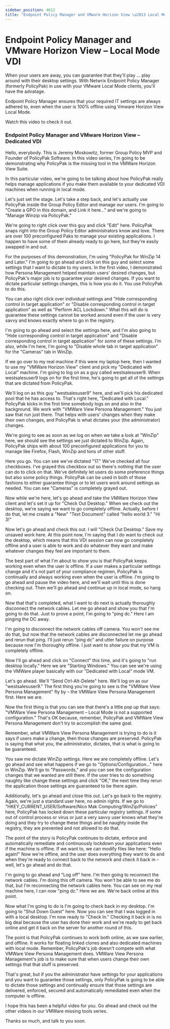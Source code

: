 ```yaml
---
sidebar_position: 4612
title: "Endpoint Policy Manager and VMware Horizon View \u2013 Local Mode VDI"
---
```


# Endpoint Policy Manager and VMware Horizon View – Local Mode VDI

When your users are away, you can guarantee that they'll play … play around with their desktop settings. With Netwrix Endpoint Policy Manager (formerly PolicyPak) in use with your VMware Local Mode clients, you'll have the advatage.

Endpoint Policy Manager ensures that your required IT settings are always adhered to, even when the user is 100% offline using Vmware Horizon View Local Mode.

Watch this video to check it out.

### Endpoint Policy Manager and VMware Horizon View – Dedicated VDI

Hello, everybody. This is Jeremy Moskowitz, former Group Policy MVP and Founder of PolicyPak Software. In this video series, I'm going to be demonstrating why PolicyPak is the missing tool in the VMWare Horizon View Suite.

In this particular video, we're going to be talking about how PolicyPak really helps manage applications if you make them available to your dedicated VDI machines when running in local mode.

Let's just set the stage. Let's take a step back, and let's actually use PolicyPak inside the Group Policy Editor and manage our users. I'm going to "Create a GPO in this domain, and Link it here…" and we're going to "Manage Winzip via PolicyPak."

We're going to right click over this guy and click "Edit" here. PolicyPak snaps right into the Group Policy Editor administrators know and love. There are over 100 preconfigured Paks to manage your existing applications. I happen to have some of them already ready to go here, but they're easily swapped in and out.

For the purposes of this demonstration, I'm using "PolicyPak for WinZip 14 and Later." I'm going to go ahead and click on this guy and select some settings that I want to dictate to my users. In the first video, I demonstrated how Persona Management helped maintain users' desired changes, but PolicyPak's major job is to guarantee your desired changes. If you want to dictate particular settings changes, this is how you do it. You use PolicyPak to do this.

You can also right click over individual settings and "Hide corresponding control in target application" or "Disable corresponding control in target application" as well as "Perform ACL Lockdown." What this will do is guarantee these settings cannot be worked around even if the user is very savvy and knows exactly where to go in the registry.

I'm going to go ahead and select the settings here, and I'm also going to "Hide corresponding control in target application" and "Disable corresponding control in target application" for some of these settings. I'm also, while I'm here, I'm going to "Disable whole tab in target application" for the "Cameras" tab in WinZip.

If we go over to my real machine if this were my laptop here, then I wanted to use my "VMWare Horizon View" client and pick my "Dedicated with Local" machine. I'm going to log on as a guy called westsalesuser9. When westsalesuser9 logs on for the first time, he's going to get all of the settings that are dictated from PolicyPak.

We'll log on as this guy "westsalesuser9" here, and we'll pick his dedicated pool that he has access to. That's right here, "Dedicated with Local." PolicyPak kicks in the first time somebody logs on and also in the background. We work with "VMWare View Persona Management." You just saw that run just there. That helps with users' changes when they make their own changes, and PolicyPak is what dictates your (the administrator) changes.

We're going to see as soon as we log on when we take a look at "WinZip" here, we should see the settings we just dictated to WinZip. Again, PolicyPak ships with about 100 preconfigured applications for you to manage like Firefox, Flash, WinZip and tons of other stuff.

Here you go. You can see we've dictated "17." We've checked all four checkboxes. I've grayed this checkbox out so there's nothing that the user can do to click on that. We've definitely let users do some preference things but also some policy things. PolicyPak can be used in both of those fashions to either guarantee things or to let users work around settings as needed. You can see "Cameras" is completely grayed out.

Now while we're here, let's go ahead and take the VMWare Horizon View client and let's set it up for "Check Out Desktop." When we check out the desktop, we're saying we want to go completely offline. Actually, before I do that, let me create a "New" "Text Document" called "hello world 3." "Hi 3!"

Now let's go ahead and check this out. I will "Check Out Desktop." Save my unsaved work here. At this point now, I'm saying that I do want to check out the desktop, which means that this VDI session can now go completely offline and a user is able to work and do whatever they want and make whatever changes they feel are important to them.

The best part of what I'm about to show you is that PolicyPak keeps working even when the user is offline. If a user makes a particular settings change and it's not part of your compliance regimen, PolicyPak is continually and always working even when the user is offline. I'm going to go ahead and pause the video here, and we'll wait until this is done checking out. Then we'll go ahead and continue up in local mode, so hang on.

Now that that's completed, what I want to do next is actually thoroughly disconnect the network cables. Let me go ahead and show you that I'm going to do that. Just to prove a point, I'm going to "ping dc." Here I am pinging the DC away.

I'm going to disconnect the network cables off camera. You won't see me do that, but now that the network cables are disconnected let me go ahead and rerun that ping. I'll just rerun "ping dc" and utter failure on purpose because now I'm thoroughly offline. I just want to show you that my VM is completely offline.

Now I'll go ahead and click on "Connect" this time, and it's going to "run desktop locally." Here we are "Starting Windows." You can see we're using the VMWare player basically with our "Dedicated with Local" mode VM.

Let's go ahead. We'll "Send Ctrl-Alt-Delete" here. We'll log on as our "westsalesuser9." The first thing you're going to see is the "VMWare View Persona Management" fly by – the VMWare View Persona Management first. Here we are.

Now the first thing is that you can see that there's a little pop up that says: "VMWare View Persona Management – Local Mode is not a supported configuration." That's OK because, remember, PolicyPak and VMWare View Persona Management don't try to accomplish the same goal.

Remember, what VMWare View Persona Management is trying to do is it says if users make a change, then those changes are preserved. PolicyPak is saying that what you, the administrator, dictates, that is what is going to be guaranteed.

You saw me dictate WinZip settings. Here we are completely offline. Let's go ahead and see what happens if we go to "Options/Configuration…" here in WinZip. We'll go to "Passwords," and you can see the configuration changes that we wanted are still there. If the user tries to do something naughty like change these settings and click "OK," the next time they rerun the application those settings are guaranteed to be there again.

Additionally, let's go ahead and close this out. Let's go back to the registry. Again, we're just a standard user here, no admin rights. If we go to "HKEY\_CURRENT\_USER/Software/Nico Mak Computing/WinZip/Policies" here, PolicyPak has locked down these particular registry settings. If some out of control process or virus or just a very savvy user knows what they're doing and they try to change these things and be naughty inside the registry, they are prevented and not allowed to do that.

The point of the story is PolicyPak continues to dictate, enforce and automatically remediate and continuously lockdown your applications even if the machine is offline. If we want to, we can modify files like here: "Hello again!" Now we're offline, and the user does everything they want to do and when they're ready to connect back to the network and check it back in – well, let's go ahead and do that.

I'm going to go ahead and "Log off" here. I'm then going to reconnect the network cables. I'm doing this off camera. You won't be able to see me do that, but I'm reconnecting the network cables here. You can see on my real machine here, I can now "ping dc." Here we are. We're back online at this point.

Now what I'm going to do is I'm going to check back in my desktop. I'm going to "Shut Down Guest" here. Now you can see that I was logged in with a local desktop. I'm now ready to "Check In." Checking it back in is no big deal because the user has done their work and we're ready to get back online and get it back on the server for another round of this.

The point is that PolicyPak continues to work both online, as we saw earlier, and offline. It works for floating linked clones and also dedicated machines with local mode. Remember, PolicyPak's job doesn't compete with what VMWare View Persona Management does. VMWare View Persona Management's job is to make sure that when users change their own settings that that stuff is preserved.

That's great, but if you the administrator have settings for your applications and you want to guarantee those settings, only PolicyPak is going to be able to dictate those settings and continually ensure that those settings are delivered, enforced, secured and automatically remediated even when the computer is offline.

I hope this has been a helpful video for you. Go ahead and check out the other videos in our VMWare missing tools series.

Thanks so much, and talk to you soon.